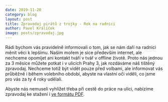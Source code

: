 ```yaml
---
date: 2019-11-20
category: blog
layout: post
title: Zpravodaj pirátů z trojky - Rok na radnici
author: Pavel Králíček
image: posts/zpravodaj.jpg
---
```

Rádi bychom vás pravidelně informovali o tom, jak se nám daří na radnici měnit věci k lepšímu. Naším mořem je sice především internet, ale nechceme opomíjet ani kontakt tváří v tvář v offline životě. Proto nás jednou za 3 měsíce můžete potkat i v ulicích Prahy 3, jak rozdáváme náš tištěný zpravodaj. Nechceme totiž být vidět pouze před volbami, ale informovat vás průběžně i během volebního období, abyste na vlastní oči viděli, co jsme pro vás za ty 4 roky udělali.

Abyste nás nemuseli vyhlížet třeba při cestě do práce na ulici, nabízíme zpravodaj ke stažení i [ve formátu PDF](/assets/img/posts/newsletter2019.pdf). 


